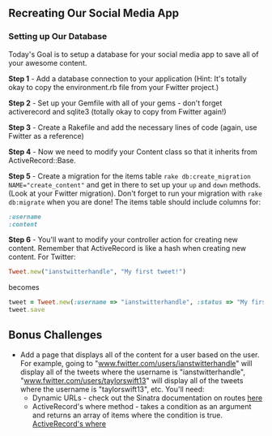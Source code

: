 ## Recreating Our Social Media App

### Setting up Our Database

Today's Goal is to setup a database for your social media app to save all of your awesome content. 

**Step 1** - Add a database connection to your application (Hint: It's totally okay to copy the environment.rb file from your Fwitter project.)

**Step 2** - Set up your Gemfile with all of your gems - don't forget activerecord and sqlite3 (totally okay to copy from Fwitter again!)

**Step 3** - Create a Rakefile and add the necessary lines of code (again, use Fwitter as a reference)

**Step 4** - Now we need to modify your Content class so that it inherits from ActiveRecord::Base. 

**Step 5** - Create a migration for the items table `rake db:create_migration NAME="create_content"` and get in there to set up your `up` and `down` methods. (Look at your Fwitter migration). Don't forget to run your migration with `rake db:migrate` when you are done! The items table should include columns for:

```ruby
:username
:content
```

**Step 6** -  You'll want to modify your controller action for creating new content. Remember that ActiveRecord is like a hash when creating new content. For Twitter: 

```ruby
Tweet.new("ianstwitterhandle", "My first tweet!")
```
becomes

```ruby
tweet = Tweet.new(:username => "ianstwitterhandle", :status => "My first tweet!")
tweet.save
```

## Bonus Challenges
+ Add a page that displays all of the content for a user based on the user. For example, going to "www.fwitter.com/users/ianstwitterhandle" will display all of the tweets where the username is "ianstwitterhandle", "www.fwitter.com/users/taylorswift13" will display all of the tweets where the username is "taylorswift13", etc. You'll need: 
  * Dynamic URLs - check out the Sinatra documentation on routes [here](http://www.sinatrarb.com/intro.html#Routes)
  * ActiveRecord's where method - takes a condition as an argument and returns an array of items where the condition is true. [ActiveRecord's where](http://api.rubyonrails.org/classes/ActiveRecord/QueryMethods.html#method-i-where)
